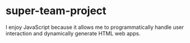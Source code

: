 # super-team-project
I enjoy JavaScript because it allows me to programmatically handle user interaction and dynamically generate HTML web apps.
